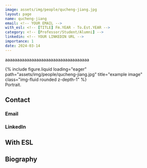 ```yaml
---
image: assets/img/people/qucheng-jiang.jpg
layout: page
name: qucheng-jiang
email: <!-- YOUR EMAIL -->
with_esl: <!-- [TITLE] Fm.YEAR - To.Est.YEAR -->
category: <!-- [Professor/Student/Alumni] -->
linkedin: <!-- YOUR LINKEDIN URL -->
importance: 1
date: 2024-03-14
---
```


aaaaaaaaaaaaaaaaaaaaaaaaaaaaaaaaaaa
<div class="row">
    <div class="col-sm mt-3 mt-md-0">
        {% include figure.liquid loading="eager" path="assets/img/people/qucheng-jiang.jpg" title="example image" class="img-fluid rounded z-depth-1" %}
    </div>
</div>
<div class="caption">
    Portrait.
</div>
                                 
## Contact

### Email
<!-- COPY FROM ABOVE -->

### LinkedIn
<!-- COPY FROM ABOVE -->

## With ESL
<!-- COPY FROM ABOVE -->

## Biography
<!-- Place your Biography here. -->
